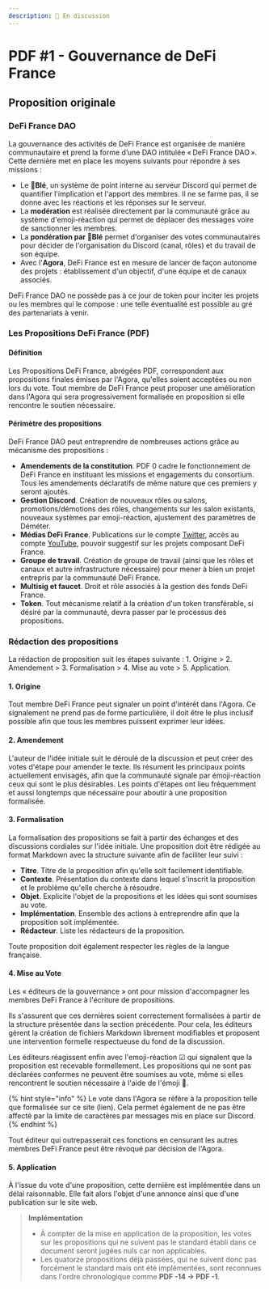```yaml
---
description: 💬 En discussion
---
```


# PDF #1 - Gouvernance de DeFi France

## Proposition originale

### DeFi France DAO

La gouvernance des activités de DeFi France est organisée de manière communautaire et prend la forme d’une DAO intitulée « DeFi France DAO ». Cette dernière met en place les moyens suivants pour répondre à ses missions :

* Le **🌾Blé**, un système de point interne au serveur Discord qui permet de quantifier l'implication et l'apport des membres. Il ne se farme pas, il se donne avec les réactions et les réponses sur le serveur.
* La **modération** est réalisée directement par la communauté grâce au système d'emoji-réaction qui permet de déplacer des messages voire de sanctionner les membres.
* La **pondération par 🌾Blé** permet d'organiser des votes communautaires pour décider de l'organisation du Discord (canal, rôles) et du travail de son équipe.
* Avec l'**Agora**, DeFi France est en mesure de lancer de façon autonome des projets : établissement d'un objectif, d'une équipe et de canaux associés.

DeFi France DAO ne possède pas à ce jour de token pour inciter les projets ou les membres qui le compose : une telle éventualité est possible au gré des partenariats à venir.

### Les Propositions DeFi France (PDF)

#### Définition

Les Propositions DeFi France, abrégées PDF, correspondent aux propositions finales émises par l'Agora, qu'elles soient acceptées ou non lors du vote. Tout membre de DeFi France peut proposer une amélioration dans l'Agora qui sera progressivement formalisée en proposition si elle rencontre le soutien nécessaire.

#### Périmètre des propositions

DeFi France DAO peut entreprendre de nombreuses actions grâce au mécanisme des propositions :

* **Amendements de la constitution**. PDF 0 cadre le fonctionnement de DeFi France en instituant les missions et engagements du consortium. Tous les amendements déclaratifs de même nature que ces premiers y seront ajoutés.
* **Gestion Discord**. Création de nouveaux rôles ou salons, promotions/démotions des rôles, changements sur les salon existants, nouveaux systèmes par emoji-réaction, ajustement des paramètres de Déméter.
* **Médias DeFi France**. Publications sur le compte [Twitter](https://twitter.com/DeFi\_FR), accès au compte [YouTube](https://www.youtube.com/c/defifrance), pouvoir suggestif sur les projets composant DeFi France.
* **Groupe de travail**. Création de groupe de travail (ainsi que les rôles et canaux et autre infrastructure nécessaire) pour mener à bien un projet entrepris par la communauté DeFi France.
* **Multisig et faucet**. Droit et rôle associés à la gestion des fonds DeFi France.
* **Token**. Tout mécanisme relatif à la création d'un token transférable, si désiré par la communauté, devra passer par le processus des propositions.

### Rédaction des propositions

La rédaction de proposition suit les étapes suivante : 1. Origine > 2. Amendement > 3. Formalisation > 4. Mise au vote > 5. Application.

#### 1. Origine

Tout membre DeFi France peut signaler un point d'intérêt dans l'Agora. Ce signalement ne prend pas de forme particulière, il doit être le plus inclusif possible afin que tous les membres puissent exprimer leur idées.

#### 2. Amendement

L'auteur de l'idée initiale suit le déroulé de la discussion et peut créer des votes d'étape pour amender le texte. Ils résument les principaux points actuellement envisagés, afin que la communauté signale par émoji-réaction ceux qui sont le plus désirables. Les points d'étapes ont lieu fréquemment et aussi longtemps que nécessaire pour aboutir à une proposition formalisée.

#### 3. Formalisation

La formalisation des propositions se fait à partir des échanges et des discussions cordiales sur l'idée initiale. Une proposition doit être rédigée au format Markdown avec la structure suivante afin de faciliter leur suivi :

* **Titre**. Titre de la proposition afin qu'elle soit facilement identifiable.
* **Contexte**. Présentation du contexte dans lequel s'inscrit la proposition et le problème qu'elle cherche à résoudre.
* **Objet**. Explicite l'objet de la propositions et les idées qui sont soumises au vote.
* **Implémentation**. Ensemble des actions à entreprendre afin que la proposition soit implémentée.
* **Rédacteur**. Liste les rédacteurs de la proposition.

Toute proposition doit également respecter les règles de la langue française.

#### 4. Mise au Vote

Les « éditeurs de la gouvernance » ont pour mission d'accompagner les membres DeFi France à l'écriture de propositions.

Ils s'assurent que ces dernières soient correctement formalisées à partir de la structure présentée dans la section précédente. Pour cela, les éditeurs gèrent la création de fichiers Markdown librement modifiables et proposent une intervention formelle respectueuse du fond de la discussion.

Les éditeurs réagissent enfin avec l'emoji-réaction ☑ qui signalent que la proposition est recevable formellement. Les propositions qui ne sont pas déclarées conformes ne peuvent être soumises au vote, même si elles rencontrent le soutien nécessaire à l'aide de l'émoji 📜.

{% hint style="info" %}
Le vote dans l'Agora se réfère à la proposition telle que formalisée sur ce site (lien). Cela permet également de ne pas être affecté par la limite de caractères par messages mis en place sur Discord.
{% endhint %}

Tout éditeur qui outrepasserait ces fonctions en censurant les autres membres DeFi France peut être révoqué par décision de l'Agora.

#### 5. Application

À l'issue du vote d'une proposition, cette dernière est implémentée dans un délai raisonnable. Elle fait alors l'objet d'une annonce ainsi que d'une publication sur le site web.

> **Implémentation**
>
> * À compter de la mise en application de la proposition, les votes sur les propositions qui ne suivent pas le standard établi dans ce document seront jugées nuls car non applicables.
> * Les quatorze propositions déjà passées, qui ne suivent donc pas forcément le standard mais ont été implémentées, sont reconnues dans l'ordre chronologique comme **PDF -14 -> PDF -1**.
